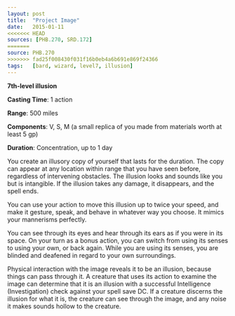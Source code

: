 ```yaml
---
layout: post
title:  "Project Image"
date:   2015-01-11
<<<<<<< HEAD
sources: [PHB.270, SRD.172]
=======
source: PHB.270
>>>>>>> fad25f008430f031f16b0eb4a6b691e869f24366
tags:   [bard, wizard, level7, illusion]
---
```


**7th-level illusion**

**Casting Time**: 1 action

**Range**: 500 miles

**Components**: V, S, M (a small replica of you made from materials worth at least 5 gp)

**Duration**: Concentration, up to 1 day

You create an illusory copy of yourself that lasts for the duration. The copy can appear at any location within range that you have seen before, regardless of intervening obstacles. The illusion looks and sounds like you but is intangible. If the illusion takes any damage, it disappears, and the spell ends.

You can use your action to move this illusion up to twice your speed, and make it gesture, speak, and behave in whatever way you choose. It mimics your mannerisms perfectly.

You can see through its eyes and hear through its ears as if you were in its space. On your turn as a bonus action, you can switch from using its senses to using your own, or back again. While you are using its senses, you are blinded and deafened in regard to your own surroundings.

Physical interaction with the image reveals it to be an illusion, because things can pass through it. A creature that uses its action to examine the image can determine that it is an illusion with a successful Intelligence (Investigation) check against your spell save DC. If a creature discerns the illusion for what it is, the creature can see through the image, and any noise it makes sounds hollow to the creature.
